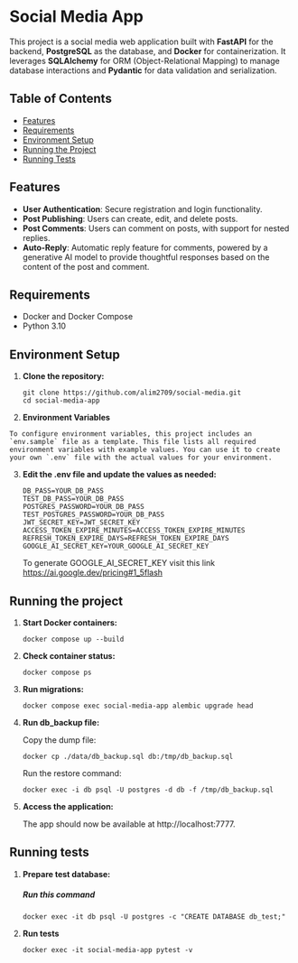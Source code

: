 # Social Media App

This project is a social media web application built with **FastAPI** for the backend, **PostgreSQL** as the database, and **Docker** for containerization. It leverages **SQLAlchemy** for ORM (Object-Relational Mapping) to manage database interactions and **Pydantic** for data validation and serialization.

## Table of Contents

- [Features](#features)
- [Requirements](#requirements)
- [Environment Setup](#environment-setup)
- [Running the Project](#running-the-project)
- [Running Tests](#running-tests)

## Features
- **User Authentication**: Secure registration and login functionality.
- **Post Publishing**: Users can create, edit, and delete posts.
- **Post Comments**: Users can comment on posts, with support for nested replies.
- **Auto-Reply**: Automatic reply feature for comments, powered by a generative AI model to provide thoughtful responses based on the content of the post and comment.


## Requirements

- Docker and Docker Compose
- Python 3.10

## Environment Setup

1. **Clone the repository:**

   ```
   git clone https://github.com/alim2709/social-media.git
   cd social-media-app

2.   **Environment Variables**

    To configure environment variables, this project includes an `env.sample` file as a template. This file lists all required environment variables with example values. You can use it to create your own `.env` file with the actual values for your environment.
    
3. **Edit the .env file and update the values as needed:**

    ```
    DB_PASS=YOUR_DB_PASS
    TEST_DB_PASS=YOUR_DB_PASS
    POSTGRES_PASSWORD=YOUR_DB_PASS
    TEST_POSTGRES_PASSWORD=YOUR_DB_PASS
    JWT_SECRET_KEY=JWT_SECRET_KEY
    ACCESS_TOKEN_EXPIRE_MINUTES=ACCESS_TOKEN_EXPIRE_MINUTES
    REFRESH_TOKEN_EXPIRE_DAYS=REFRESH_TOKEN_EXPIRE_DAYS
    GOOGLE_AI_SECRET_KEY=YOUR_GOOGLE_AI_SECRET_KEY
   ```
   To generate GOOGLE_AI_SECRET_KEY visit this link https://ai.google.dev/pricing#1_5flash


## Running the project

1. **Start Docker containers:**
    ```
   docker compose up --build
   ```
2. **Check container status:**
    ```
   docker compose ps 
    ```

3. **Run migrations:**
   ```
   docker compose exec social-media-app alembic upgrade head
   ```
4. **Run db_backup file:**

      Copy the dump file:
   ```
   docker cp ./data/db_backup.sql db:/tmp/db_backup.sql
   ```
      Run the restore command:
   ```
   docker exec -i db psql -U postgres -d db -f /tmp/db_backup.sql
   ```

5. **Access the application:**
   
   The app should now be available at http://localhost:7777.


## Running tests

1. **Prepare test database:**
   
   ##### Run this command 
   ```
   docker exec -it db psql -U postgres -c "CREATE DATABASE db_test;"
   ```
2. **Run tests**

   ```
   docker exec -it social-media-app pytest -v
   ```